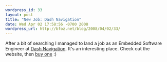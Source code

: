 ```yaml
---
wordpress_id: 33
layout: post
title: "New Job: Dash Navigation"
date: Wed Apr 02 17:58:56 -0700 2008
wordpress_url: http://bfoz.net/blog/2008/04/02/33/
---
```

After a bit of searching I managed to land a job as an Embedded Software Engineer at [Dash Navigation](http://dash.net). It's an interesting place. Check out the website, then [buy one](http://www.amazon.com/Dash-Express-Internet-Connected-Portable-Navigator/dp/B0014CIBWC/ref=pd_bbs_sr_1?ie=UTF8&s=electronics&qid=1207187839&sr=8-1) :)
